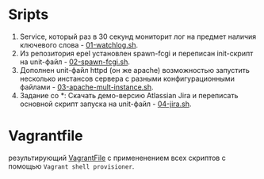 # **Sripts**
1. Service, который раз в 30 секунд мониторит лог на предмет наличия ключевого слова - [01-watchlog.sh](scripts/01-watchlog.sh).
2. Из репозитория epel установлен spawn-fcgi и переписан init-скрипт на unit-файл - [02-spawn-fcgi.sh](scripts/02-spawn-fcgi.sh).
3. Дополнен unit-файл httpd (он же apache) возможностью запустить несколько инстансов сервера с разными конфигурационными файлами - [03-apache-mult-instance.sh](scripts/03-apache-mult-instance.sh).
4. Задание со *:  Скачать демо-версию Atlassian Jira и переписать основной скрипт запуска на unit-файл - [04-jira.sh](scripts/04-jira.sh).

# **Vagrantfile**
результирующий [VagrantFile](Vagrantfile) c примененением всех скриптов с помощью `Vagrant shell provisioner`.